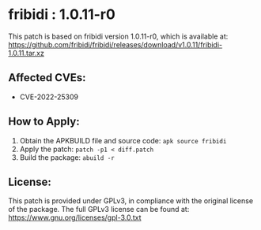# fribidi : 1.0.11-r0

This patch is based on fribidi version 1.0.11-r0, which is available at:
https://github.com/fribidi/fribidi/releases/download/v1.0.11/fribidi-1.0.11.tar.xz

## Affected CVEs:
- CVE-2022-25309

## How to Apply:
1. Obtain the APKBUILD file and source code: `apk source fribidi`
2. Apply the patch: `patch -p1 < diff.patch`
3. Build the package: `abuild -r`

## License:
This patch is provided under GPLv3, in compliance with the original license of the package.
The full GPLv3 license can be found at: https://www.gnu.org/licenses/gpl-3.0.txt
